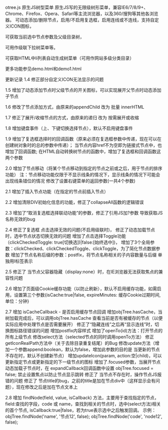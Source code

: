 otree.js
原生JS树型菜单
原生JS写的无限级树形菜单，兼容IE6/7/8/9+、Chrome、Firefox、Opera、Safari等主流浏览器，以及360/搜狗等其他各浏览器。 
可动态添加/删除节点，启用/不启用复选框，启用连线或不连线，支持自定义ICON图标，

可获取当前选中节点参数及父级目录树，

可用作级联下拉树菜单等。 

可获取HTML中li列表自动生成树菜单（可用作网站多级分类目录） 

更多功能参见demo.html和demo1.html

更新记录
1.4 修正部分自定义ICON无法显示的问题

1.5 增加了动态添加节点时父级节点的开关图标，可以实现展开父节点时动态添加子节点

1.6 修改了节点添加方式，由原来的appendChild 改为 批量 innerHTML

1.7 修正了展开/收缩节点的方式，由原来的递归 改为 按需展开或收缩

1.8 增加键盘事件（上、下键切换选择节点），默认不启用键盘事件

1.9 增加了复选框选择时的回调函数（原来必须在复选框参数中传递，现在可以在创建树对象时的总的参数中传递）；
    当节点内容href不为空即为链接式节点中，也增加了回调函数;
    在HTML自动转换树节点的函数中，增加了复选框和回调函数这两个参数

2.0 增加了节点移动（将某个节点移动到指定的节点之前或之后，用于节点的排序功能）
    注：节点移动功能仅限于不显示线条的情况下，显示线条的情况下可能会出现线条错位的情况
    修改了设置右键菜单的返回参数(一共4个参数)

2.1 增加了插入节点功能（在指定的节点前插入节点）

2.2 增加清除DIV初始化信息的功能，修正了collapseAll函数的逻辑错误

2.3 增加了“取消复选框选择联动功能”的参数，修正了引用JS加?参数 导致获取JS名称无效的bug

2.4 修正了复选框 点击选择无效的问题(不启用级联时)，
    修正了动态加载节点时，选中节点状态切换无效的问题
    增加了点击选择Toggle功能（clickCheckedToggle: true[切换选])|false:[始终选中])，
    增加了3个全局参数：clickChecked、clickCheckedToggle、clickToggle，为了简化节点数据参数
    增加了节点名称后缀的参数：postfix，将节点名称相关的子内容数量与后缀 单独用I标签表示

2.5 修正了 当节点父容器隐藏（display:none）时，在IE浏览器无法获取焦点的兼容性问题

2.6 增加了页面级Cookie缓存功能（以防止刷新），默认不启用缓存功能，如需启用，设置第三个参数{isCache:true|false, expireMinutes: 缓存Cookie过期时间,单位：分钟}

2.7 增加 isCacheCallback - 是否启用缓存节点回调
    增加objTree.hasCache，当树加载完成后，可以调用objTree.hasCache 查看当前是否有被缓存的节点（以便实际应用中处理节点是否需要展开）
    修正了“隐藏连线”之后再“显示连线”时，切换图标路径错误的问题
    增加postfix内容样式
    增加了openTo(id)方法：打开节点的所有上级节点
    修改select方法（selected节点的同时调用openTo方法）
    修正getIconRealPath方法中（关于去除目录重复结尾）的Bug
    修改update方法（增加一个参数append:boolean，默认为false，增加此参数的目的是 当更新的节点不存在时，默认不创建新节点）
    增加updateIcon(param, action:空|child)，可以更新指定节点或更新指定的下一级节点的图标
    增加了.focused参数，当展开节点动态加载子节点时，在 expandCallback回调函数中设置 objTree.focused = false; 禁止设置焦点以防止节点显示跳转
    修正了 当节点不存在时，操作节点JS报错的问题
    修正了 节点title的bug，之前的title是加在节点div中（这样显示会有问题），现在修改之后是加在节点文本上

2.8 增加 findNode(field, value, isCallback) 方法，主要用于查找指定的节点，field:查找的字段，code 或 name，查找到相关的节点时，选中(select方法)相关的首个节点, isCallback:true|false，若为true表示选中之后触发回调。
示例：objTree.findNode('name', '节点12', false); objTree.findNode('code', 'node12', false);




